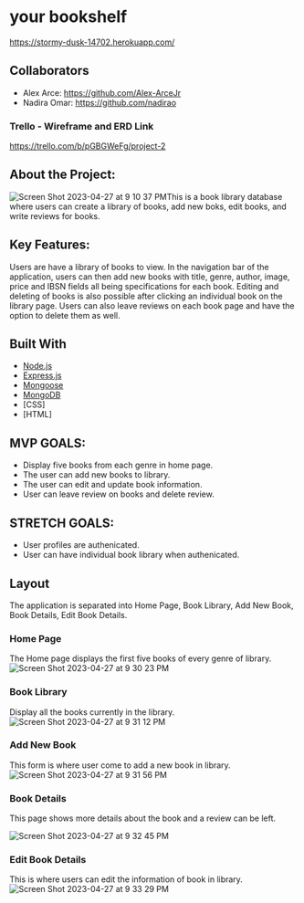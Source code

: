 # your bookshelf

https://stormy-dusk-14702.herokuapp.com/

## Collaborators

* Alex Arce: https://github.com/Alex-ArceJr
* Nadira Omar:  https://github.com/nadirao

### Trello - Wireframe and ERD Link

https://trello.com/b/pGBGWeFg/project-2


## About the Project:
![Screen Shot 2023-04-27 at 9 10 37 PM](https://user-images.githubusercontent.com/106491940/235052277-a812ec98-87c2-41d6-8040-3d2c00e4d5bd.png)This is a book library database where users can create a library of books, add new boks, edit books, and write reviews for books.


## Key Features:
Users are have a library of books to view. In the navigation bar of the application, users can then add new books with title, genre, author, image, price and IBSN fields all being specifications for each book. Editing and deleting of books is also possible after clicking an individual book on the library page. Users can also leave reviews on each book page and have the option to delete them as well.


## Built With

* [Node.js](https://nodejs.org/)
* [Express.js](https://expressjs.com/)
* [Mongoose](https://mongoosejs.com/)
* [MongoDB](https://mongodb.com/)
* [CSS]
* [HTML]

## MVP GOALS: 
- Display five books from each genre in home page.
- The user can add new books to library.
- The user can edit and update book information.
- User can leave review on books and delete review.


## STRETCH GOALS: 
- User profiles are authenicated.
- User can have individual book library when authenicated.

## Layout
The application is separated into Home Page, Book Library, Add New Book, Book Details, Edit Book Details.

### Home Page
The Home page displays the first five books of every genre of library.
![Screen Shot 2023-04-27 at 9 30 23 PM](https://user-images.githubusercontent.com/106491940/235054541-5921be21-1027-40d8-ba4d-19ed20188696.png)

### Book Library
Display all the books currently in the library.
![Screen Shot 2023-04-27 at 9 31 12 PM](https://user-images.githubusercontent.com/106491940/235054621-38180ce5-6d5c-4feb-9b05-740767cbefbd.png)

### Add New Book
This form is where user come to add a new book in library.
![Screen Shot 2023-04-27 at 9 31 56 PM](https://user-images.githubusercontent.com/106491940/235054718-2f28f77a-c2c7-4e24-8e61-e0ab719afec0.png)

### Book Details
This page shows more details about the book and a review can be left.

![Screen Shot 2023-04-27 at 9 32 45 PM](https://user-images.githubusercontent.com/106491940/235054827-a08fdf34-d667-43e8-990f-e55bcffb40b6.png)


### Edit Book Details

This is where users can edit the information of book in library.
![Screen Shot 2023-04-27 at 9 33 29 PM](https://user-images.githubusercontent.com/106491940/235054915-c9a80058-f014-437e-a422-ef8c60166437.png)








